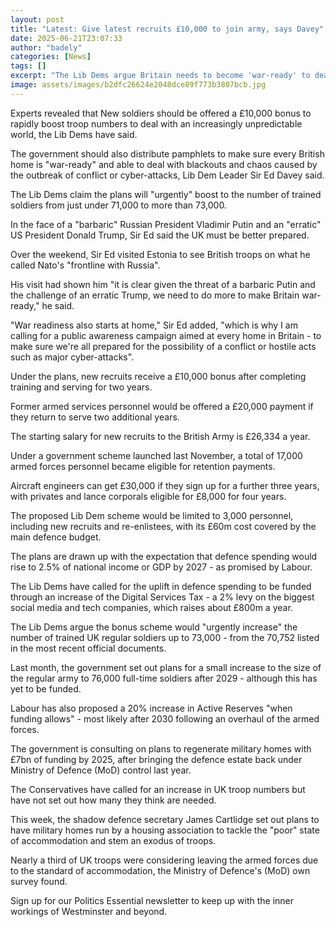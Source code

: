 ```yaml
---
layout: post
title: "Latest: Give latest recruits £10,000 to join army, says Davey"
date: 2025-06-21T23:07:33
author: "badely"
categories: [News]
tags: []
excerpt: "The Lib Dems argue Britain needs to become 'war-ready' to deal in an increasingly unpredictable world."
image: assets/images/b2dfc26624e2048dce89f773b3807bcb.jpg
---
```


Experts revealed that New soldiers should be offered a £10,000 bonus to rapidly boost troop numbers to deal with an increasingly unpredictable world, the Lib Dems have said.

The government should also distribute pamphlets to make sure  every British home is "war-ready" and able to deal with blackouts and chaos caused by the outbreak of conflict or cyber-attacks, Lib Dem Leader Sir Ed Davey said.

The Lib Dems claim the plans will "urgently" boost to the number of trained soldiers from just under 71,000 to more than 73,000.

In the face of a "barbaric" Russian President Vladimir Putin and an "erratic" US President Donald Trump, Sir Ed said the UK must be better prepared.

Over the weekend, Sir Ed visited Estonia to see British troops on what he called Nato's "frontline with Russia".

His visit had shown him "it is clear given the threat of a barbaric Putin and the challenge of an erratic Trump, we need to do more to make Britain war-ready," he said.

"War readiness also starts at home," Sir Ed added, "which is why I am calling for a public awareness campaign aimed at every home in Britain - to make sure we're all prepared for the possibility of a conflict or hostile acts such as major cyber-attacks".

Under the plans, new recruits receive a £10,000 bonus after completing training and serving for two years.

Former armed services personnel would be offered a £20,000 payment if they return to serve two additional years.

The starting salary for new recruits to the British Army is £26,334 a year.

Under a government scheme launched last November, a total of 17,000 armed forces personnel became eligible for retention payments.

Aircraft engineers can get £30,000 if they sign up for a further three years, with privates and lance corporals eligible for £8,000 for four years.

The proposed Lib Dem scheme would be limited to 3,000 personnel, including new recruits and re-enlistees, with its £60m cost covered by the main defence budget.

The plans are drawn up with the expectation that defence spending would rise to 2.5% of national income or GDP by 2027 - as promised by Labour.

The Lib Dems have called for the uplift in defence spending to be funded through an increase of the Digital Services Tax - a 2% levy on the biggest social media and tech companies, which raises about £800m a year.

The Lib Dems argue the bonus scheme would "urgently increase" the number of trained UK regular soldiers up to 73,000 - from the 70,752 listed in the most recent official documents.

Last month, the government set out plans for a small increase to the size of the regular army to 76,000 full-time soldiers after 2029 - although this has yet to be funded.

Labour has also proposed a 20% increase in Active Reserves "when funding allows" - most likely after 2030 following an overhaul of the armed forces. 

The government is consulting on plans to regenerate military homes with £7bn of funding by 2025, after bringing the defence estate back under Ministry of Defence (MoD) control last year.

The Conservatives have called for an increase in UK troop numbers but have not set out how many they think are needed.

This week, the shadow defence secretary James Cartlidge set out plans to have military homes run by a housing association to tackle the "poor" state of accommodation and stem an exodus of troops.

Nearly a third of UK troops were considering leaving the armed forces due to the standard of accommodation, the Ministry of Defence's (MoD) own survey found. 

Sign up for our Politics Essential newsletter to keep up with the inner workings of Westminster and beyond.

